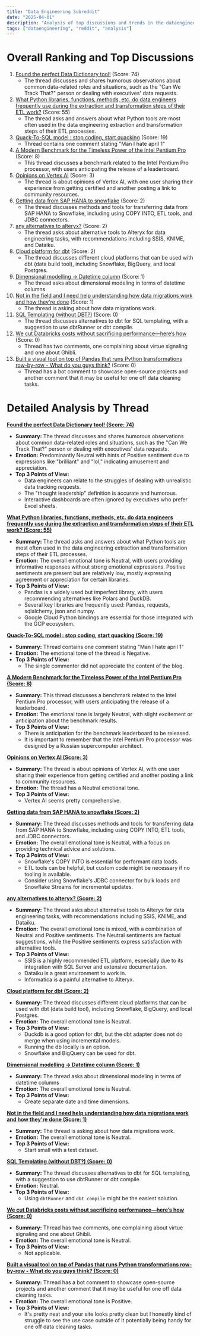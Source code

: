 ```yaml
---
title: "Data Engineering Subreddit"
date: "2025-04-01"
description: "Analysis of top discussions and trends in the dataengineering subreddit"
tags: ["dataengineering", "reddit", "analysis"]
---
```


# Overall Ranking and Top Discussions
1.  [Found the perfect Data Dictionary tool!](https://www.reddit.com/r/dataengineering/comments/1jowmzi/found_the_perfect_data_dictionary_tool/) (Score: 74)
    * The thread discusses and shares humorous observations about common data-related roles and situations, such as the "Can We Track That?" person or dealing with executives' data requests.
2.  [What Python libraries, functions, methods, etc. do data engineers frequently use during the extraction and transformation steps of their ETL work?](https://www.reddit.com/r/dataengineering/comments/1jowkjn/what_python_libraries_functions_methods_etc_do/) (Score: 55)
    *  The thread asks and answers about what Python tools are most often used in the data engineering extraction and transformation steps of their ETL processes.
3.  [Quack-To-SQL model : stop coding, start quacking](https://motherduck.com/blog/quacktosql) (Score: 19)
    * Thread contains one comment stating "Man I hate april 1"
4.  [A Modern Benchmark for the
Timeless Power of the Intel Pentium Pro](https://www.bodo.ai/bodobench95) (Score: 8)
    * This thread discusses a benchmark related to the Intel Pentium Pro processor, with users anticipating the release of a leaderboard.
5.  [Opinions on Vertex AI](https://www.reddit.com/r/dataengineering/comments/1joyxbm/opinions_on_vertex_ai/) (Score: 3)
    * The thread is about opinions of Vertex AI, with one user sharing their experience from getting certified and another posting a link to community resources.
6.  [Getting data from SAP HANA to snowflake](https://www.reddit.com/r/dataengineering/comments/1jot1bz/getting_data_from_sap_hana_to_snowflake/) (Score: 2)
    *  The thread discusses methods and tools for transferring data from SAP HANA to Snowflake, including using COPY INTO, ETL tools, and JDBC connectors.
7.  [any alternatives to alteryx?](https://www.reddit.com/r/dataengineering/comments/1joxxbz/any_alternatives_to_alteryx/) (Score: 2)
    *  The thread asks about alternative tools to Alteryx for data engineering tasks, with recommendations including SSIS, KNIME, and Dataiku.
8.  [Cloud platform for dbt](https://www.reddit.com/r/dataengineering/comments/1joz9bo/cloud_platform_for_dbt/) (Score: 2)
    *  The thread discusses different cloud platforms that can be used with dbt (data build tool), including Snowflake, BigQuery, and local Postgres.
9.  [Dimensional modelling -> Datetime column](https://www.reddit.com/r/dataengineering/comments/1joy98n/dimensional_modelling_datetime_column/) (Score: 1)
    *  The thread asks about dimensional modeling in terms of datetime columns
10. [Not in the field and I need help understanding how data migrations work and how they're done](https://www.reddit.com/r/dataengineering/comments/1jp0vmd/not_in_the_field_and_i_need_help_understanding/) (Score: 1)
    * The thread is asking about how data migrations work.
11. [SQL Templating (without DBT?)](https://www.reddit.com/r/dataengineering/comments/1jozvao/sql_templating_without_dbt/) (Score: 0)
    *  The thread discusses alternatives to dbt for SQL templating, with a suggestion to use dbtRunner or dbt compile.
12. [We cut Databricks costs without sacrificing performance—here’s how](https://www.reddit.com/r/dataengineering/comments/1jp0ci2/we_cut_databricks_costs_without_sacrificing/) (Score: 0)
    * Thread has two comments, one complaining about virtue signaling and one about Ghibli.
13. [Built a visual tool on top of Pandas that runs Python transformations row-by-row - What do you guys think?](https://www.reddit.com/r/dataengineering/comments/1jp4f74/built_a_visual_tool_on_top_of_pandas_that_runs/) (Score: 0)
    * Thread has a bot comment to showcase open-source projects and another comment that it may be useful for one off data cleaning tasks.

# Detailed Analysis by Thread
**[Found the perfect Data Dictionary tool! (Score: 74)](https://www.reddit.com/r/dataengineering/comments/1jowmzi/found_the_perfect_data_dictionary_tool/)**
*  **Summary:** The thread discusses and shares humorous observations about common data-related roles and situations, such as the "Can We Track That?" person or dealing with executives' data requests.
*  **Emotion:** Predominantly Neutral with hints of Positive sentiment due to expressions like "brilliant" and "lol," indicating amusement and appreciation.
*  **Top 3 Points of View:**
    *  Data engineers can relate to the struggles of dealing with unrealistic data tracking requests.
    *  The "thought leadership" definition is accurate and humorous.
    *  Interactive dashboards are often ignored by executives who prefer Excel sheets.

**[What Python libraries, functions, methods, etc. do data engineers frequently use during the extraction and transformation steps of their ETL work? (Score: 55)](https://www.reddit.com/r/dataengineering/comments/1jowkjn/what_python_libraries_functions_methods_etc_do/)**
*  **Summary:** The thread asks and answers about what Python tools are most often used in the data engineering extraction and transformation steps of their ETL processes.
*  **Emotion:** The overall emotional tone is Neutral, with users providing informative responses without strong emotional expressions. Positive sentiments are present but are relatively low, mostly expressing agreement or appreciation for certain libraries.
*  **Top 3 Points of View:**
    *  Pandas is a widely used but imperfect library, with users recommending alternatives like Polars and DuckDB.
    *  Several key libraries are frequently used: Pandas, requests, sqlalchemy, json and numpy.
    *  Google Cloud Python bindings are essential for those integrated with the GCP ecosystem.

**[Quack-To-SQL model : stop coding, start quacking (Score: 19)](https://motherduck.com/blog/quacktosql)**
*  **Summary:** Thread contains one comment stating "Man I hate april 1"
*  **Emotion:** The emotional tone of the thread is Negative.
*  **Top 3 Points of View:**
    *  The single commenter did not appreciate the content of the blog.

**[A Modern Benchmark for the
Timeless Power of the Intel Pentium Pro (Score: 8)](https://www.bodo.ai/bodobench95)**
*  **Summary:** This thread discusses a benchmark related to the Intel Pentium Pro processor, with users anticipating the release of a leaderboard.
*  **Emotion:** The emotional tone is largely Neutral, with slight excitement or anticipation about the benchmark results.
*  **Top 3 Points of View:**
    *  There is anticipation for the benchmark leaderboard to be released.
    *  It is important to remember that the Intel Pentium Pro processor was designed by a Russian supercomputer architect.

**[Opinions on Vertex AI (Score: 3)](https://www.reddit.com/r/dataengineering/comments/1joyxbm/opinions_on_vertex_ai/)**
*  **Summary:** The thread is about opinions of Vertex AI, with one user sharing their experience from getting certified and another posting a link to community resources.
*  **Emotion:** The thread has a Neutral emotional tone.
*  **Top 3 Points of View:**
    *  Vertex AI seems pretty comprehensive.

**[Getting data from SAP HANA to snowflake (Score: 2)](https://www.reddit.com/r/dataengineering/comments/1jot1bz/getting_data_from_sap_hana_to_snowflake/)**
*  **Summary:** The thread discusses methods and tools for transferring data from SAP HANA to Snowflake, including using COPY INTO, ETL tools, and JDBC connectors.
*  **Emotion:** The overall emotional tone is Neutral, with a focus on providing technical advice and solutions.
*  **Top 3 Points of View:**
    *  Snowflake's COPY INTO is essential for performant data loads.
    *  ETL tools can be helpful, but custom code might be necessary if no tooling is available.
    *  Consider using Snowflake's JDBC connector for bulk loads and Snowflake Streams for incremental updates.

**[any alternatives to alteryx? (Score: 2)](https://www.reddit.com/r/dataengineering/comments/1joxxbz/any_alternatives_to_alteryx/)**
*  **Summary:** The thread asks about alternative tools to Alteryx for data engineering tasks, with recommendations including SSIS, KNIME, and Dataiku.
*  **Emotion:** The overall emotional tone is mixed, with a combination of Neutral and Positive sentiments. The Neutral sentiments are factual suggestions, while the Positive sentiments express satisfaction with alternative tools.
*  **Top 3 Points of View:**
    *  SSIS is a highly recommended ETL platform, especially due to its integration with SQL Server and extensive documentation.
    *  Dataiku is a great environment to work in.
    *  Informatica is a painful alternative to Alteryx.

**[Cloud platform for dbt (Score: 2)](https://www.reddit.com/r/dataengineering/comments/1joz9bo/cloud_platform_for_dbt/)**
*  **Summary:** The thread discusses different cloud platforms that can be used with dbt (data build tool), including Snowflake, BigQuery, and local Postgres.
*  **Emotion:** The overall emotional tone is Neutral.
*  **Top 3 Points of View:**
    *  Duckdb is a good option for dbt, but the dbt adapter does not do merge when using incremental models.
    *  Running the db locally is an option.
    *  Snowflake and BigQuery can be used for dbt.

**[Dimensional modelling -> Datetime column (Score: 1)](https://www.reddit.com/r/dataengineering/comments/1joy98n/dimensional_modelling_datetime_column/)**
*  **Summary:** The thread asks about dimensional modeling in terms of datetime columns
*  **Emotion:** The overall emotional tone is Neutral.
*  **Top 3 Points of View:**
    *  Create separate date and time dimensions.

**[Not in the field and I need help understanding how data migrations work and how they're done (Score: 1)](https://www.reddit.com/r/dataengineering/comments/1jp0vmd/not_in_the_field_and_i_need_help_understanding/)**
*  **Summary:** The thread is asking about how data migrations work.
*  **Emotion:** The overall emotional tone is Neutral.
*  **Top 3 Points of View:**
    *  Start small with a test dataset.

**[SQL Templating (without DBT?) (Score: 0)](https://www.reddit.com/r/dataengineering/comments/1jozvao/sql_templating_without_dbt/)**
*  **Summary:** The thread discusses alternatives to dbt for SQL templating, with a suggestion to use dbtRunner or dbt compile.
*  **Emotion:** Neutral.
*  **Top 3 Points of View:**
    *  Using `dbtRunner` and `dbt compile` might be the easiest solution.

**[We cut Databricks costs without sacrificing performance—here’s how (Score: 0)](https://www.reddit.com/r/dataengineering/comments/1jp0ci2/we_cut_databricks_costs_without_sacrificing/)**
*  **Summary:** Thread has two comments, one complaining about virtue signaling and one about Ghibli.
*  **Emotion:** The overall emotional tone is Neutral.
*  **Top 3 Points of View:**
    *   Not applicable.

**[Built a visual tool on top of Pandas that runs Python transformations row-by-row - What do you guys think? (Score: 0)](https://www.reddit.com/r/dataengineering/comments/1jp4f74/built_a_visual_tool_on_top_of_pandas_that_runs/)**
*  **Summary:** Thread has a bot comment to showcase open-source projects and another comment that it may be useful for one off data cleaning tasks.
*  **Emotion:** The overall emotional tone is Positive.
*  **Top 3 Points of View:**
    *   It's pretty neat and your site looks pretty clean but I honestly kind of struggle to see the use case outside of it potentially being handy for one off data cleaning tasks.
